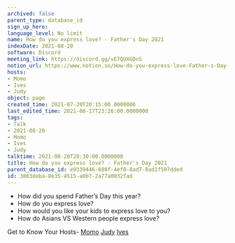 ```yaml
---
archived: false
parent_type: database_id
sign_up_here: 
language_level: No limit
name: How do you express love? - Father's Day 2021
indexDate: 2021-08-20
software: Discord
meeting_link: https://discord.gg/vE7QUXGDnS
notion_url: https://www.notion.so/How-do-you-express-love-Father-s-Day-2021-3863deba8e354515a0b72a77a0032fad
hosts:
- Momo
- Ives
- Judy
object: page
created_time: 2021-07-20T20:15:00.0000000
last_edited_time: 2021-08-17T23:26:00.0000000
tags:
- Talk
- 2021-08-20
- Momo
- Ives
- Judy
talktime: 2021-08-20T20:30:00.0000000
title: How do you express love? - Father's Day 2021
parent_database_id: e9339446-880f-4ef0-8ad7-8ad1f507dded
id: 3863deba-8e35-4515-a0b7-2a77a0032fad
---
```


   - How did you spend Father’s Day this year?
   - How do you express love?
   - How would you like your kids to express love to you?
   - How do Asians VS Western people express love? 

Get to Know Your Hosts-
[Momo](/23f0f26c7f1547c0b08477c0c6f1f461)
[Judy](/d7df8bdfae994fc1a37a32b73806247f)
[Ives](/80871d292cbd411da0b1ab74bb5bccfd)




